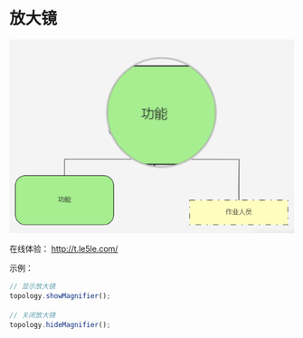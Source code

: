 # 放大镜

![乐吾乐topology放大镜](/img/magnifier.png)

在线体验： http://t.le5le.com/

示例：

```js
// 显示放大镜
topology.showMagnifier();

// 关闭放大镜
topology.hideMagnifier();
```
